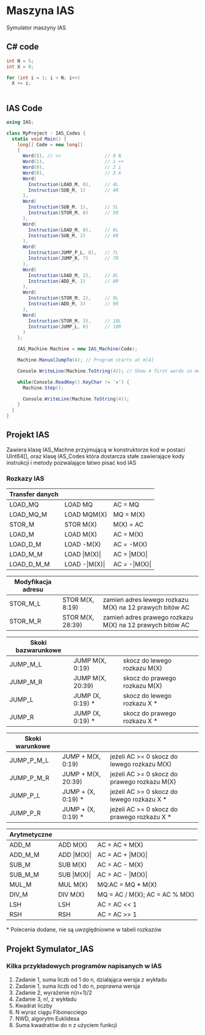 # Maszyna IAS
Symulator maszyny IAS

## C# code

```C#
int N = 5;
int X = 0;

for (int i = 1; i < N; i++)
  X += i;
                
```

## IAS Code

```C#
using IAS;

class MyProject : IAS_Codes {
  static void Main() {
    long[] Code = new long[]
    {
      Word(5), // <>                // 0 N
      Word(1),                      // 1 ++
      Word(0),                      // 2 i
      Word(0),                      // 3 X
      Word(
        Instruction(LOAD_M, 0),     // 4L
        Instruction(SUB_M, 1)       // 4R
      ),
      Word(
        Instruction(SUB_M, 1),      // 5L
        Instruction(STOR_M, 0)      // 5R
      ),
      Word(
        Instruction(LOAD_M, 0),     // 6L
        Instruction(SUB_M, 2)       // 6R
      ),
      Word(
        Instruction(JUMP_P_L, 8),   // 7L
        Instruction(JUMP_R, 7)      // 7R
      ),
      Word(
        Instruction(LOAD_M, 2),     // 8L
        Instruction(ADD_M, 1)       // 8R
      ),
      Word(
        Instruction(STOR_M, 2),     // 9L
        Instruction(ADD_M, 3)       // 9R
      ),
      Word(
        Instruction(STOR_M, 3),     // 10L
        Instruction(JUMP_L, 6)      // 10R
      )
    };

    IAS_Machine Machine = new IAS_Machine(Code);

    Machine.ManualJumpTo(4); // Program starts at m[4]

    Console.WriteLine(Machine.ToString(4)); // Show 4 first words in memory -  m[0-3]

    while(Console.ReadKey().KeyChar != 'x') {
      Machine.Step();

      Console.WriteLine(Machine.ToString(4));
    }
  }
}

```

## Projekt IAS
Zawiera klasę IAS_Machne przyjmującą w konstruktorze kod w postaci UInt64[], 
oraz klasę IAS_Codes która dostarcza stałe zawierające kody instrukcji i 
metody pozwalające łatwo pisać kod IAS

### Rozkazy IAS

| Transfer danych |              |                |
| ------------- | -------------- |--------------- |
| LOAD_MQ       | LOAD MQ        | AC = MQ        |
| LOAD_MQ_M     | LOAD MQM(X)    | MQ = M(X)      |
| STOR_M        | STOR M(X)      | M(X) = AC      |
| LOAD_M        | LOAD M(X)      | AC = M(X)      |
| LOAD_D_M      | LOAD -M(X)     | AC = -M(X)     |
| LOAD_M_M      | LOAD \|M(X)\|  | AC = \|M(X)\|  |
| LOAD_D_M_M    | LOAD -\|M(X)\| | AC = -\|M(X)\| |

| Modyfikacja adresu |              |                                                          |
| -------------- | ---------------- | -------------------------------------------------------- |
| STOR_M_L       | STOR M(X, 8:19)  | zamień adres lewego rozkazu M(X) na 12 prawych bitów AC  |
| STOR_M_R       | STOR M(X, 28:39) | zamień adres prawego rozkazu M(X) na 12 prawych bitów AC |

| Skoki bazwarunkowe |             |                               |
| ------------- | ---------------- | ------------------------------|
| JUMP_M_L      | JUMP M(X, 0:19)  | skocz do lewego rozkazu M(X)  |
| JUMP_M_R      | JUMP M(X, 20:39) | skocz do prawego rozkazu M(X) |
| JUMP_L        | JUMP (X, 0:19) * | skocz do lewego rozkazu X   * |
| JUMP_R        | JUMP (X, 0:19) * | skocz do prawego rozkazu X  * |

| Skoki warunkowe |                    |                                              |
| --------------- | ------------------ | ---------------------------------------------|
| JUMP_P_M_L      | JUMP + M(X, 0:19)  | jeżeli AC >= 0 skocz do lewego rozkazu M(X)  |
| JUMP_P_M_R      | JUMP + M(X, 20:39) | jeżeli AC >= 0 skocz do prawego rozkazu M(X) |
| JUMP_P_L        | JUMP + (X, 0:19) * | jeżeli AC >= 0 skocz do lewego rozkazu X   * |
| JUMP_P_R        | JUMP + (X, 0:19) * | jeżeli AC >= 0 skocz do prawego rozkazu X  * |

| Arytmetyczne |              |                                |
| ------------ | ------------ | -------------------------------|
| ADD_M        | ADD M(X)     | AC = AC + M(X)                 |
| ADD_M_M      | ADD \|M(X)\| | AC = AC + \|M(X)\|             |
| SUB_M        | SUB M(X)     | AC = AC - M(X)                 |
| SUB_M_M      | SUB \|M(X)\| | AC = AC - \|M(X)\|             |
| MUL_M        | MUL M(X)     | MQ:AC = MQ * M(X)              |
| DIV_M        | DIV M(X)     | MQ = AC / M(X); AC = AC % M(X) |
| LSH          | LSH          | AC = AC << 1                   |
| RSH          | RSH          | AC = AC >> 1                   |

\* Polecenia dodane, nie są uwzględniowne w tabeli rozkazów

## Projekt Symulator_IAS

### Kilka przykładowych programów napisanych w IAS
1) Zadanie 1, suma liczb od 1 do n, działająca wersja z wykładu
2) Zadanie 1, suma liczb od 1 do n, poprawna wersja
3) Zadanie 2, wyrażenie n(n+1)/2
4) Zadanie 3, n!, z wykładu
5) Kwadrat liczby
6) N wyraz ciągu Fibonacciego
7) NWD, algorytm Euklidesa
8) Suma kwadratów do n z użyciem funkcji
